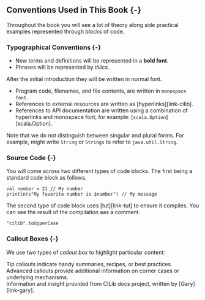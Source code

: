 ## Conventions Used in This Book {-}

Throughout the book you will see a lot of theory along side practical examples represented through blocks of code.

### Typographical Conventions {-}

- New terms and definitions will be represented in a **bold font**. 
- Phrases will be represented by *itilics*. 

After the initial introduction they will be written in normal font.

- Program code, filenames, and file contents, are written in `monospace font`.
- References to external resources are written as [hyperlinks][link-cilib].
- References to API documentation are written using a combination of hyperlinks and monospace font, for example: [`scala.Option`][scala.Option].

Note that we do not distinguish between singular and plural forms.
For example, might write `String` or `Strings` to refer to `java.util.String`.

### Source Code {-}

You will come across two different types of code blocks. The first being a standard code block as follows.

```tut:book:silent
val number = 21 // My number
println(s"My favorite number is $number") // My message
```
The second type of code block uses [tut][link-tut] to ensure it compiles. You can see the result of the compilation aas a comment. 

```tut:book
"cilib".toUpperCase
```

### Callout Boxes {-}

We use two types of *callout box* to highlight particular content:

<div class="callout callout-info">
Tip callouts indicate handy summaries, recipes, or best practices.
</div>

<div class="callout callout-warning">
Advanced callouts provide additional information
on corner cases or underlying mechanisms.
</div>

<div class="callout callout-danger">
Information and insight provided from CILib docs project, written by [Gary][link-gary].
</div>
